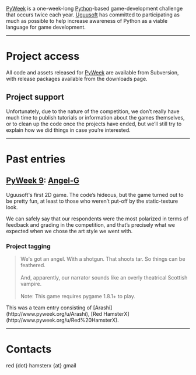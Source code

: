 [PyWeek](http://www.pyweek.org/) is a one-week-long [Python](http://python.org/)-based game-development challenge that occurs twice each year. [Uguusoft](http://uguu.ca/uguusoft/) has committed to participating as much as possible to help increase awareness of Python as a viable language for game development.


---

# Project access #
All code and assets released for [PyWeek](http://www.pyweek.org/) are available from Subversion, with release packages available from the downloads page.

## Project support ##
Unfortunately, due to the nature of the competition, we don’t really have much time to publish tutorials or information about the games themselves, or to clean up the code once the projects have ended, but we’ll still try to explain how we did things in case you’re interested.


---

# Past entries #
## [PyWeek 9](http://www.pyweek.org/9/): [Angel-G](http://www.pyweek.org/e/n_n/) ##
Uguusoft's first 2D game. The code’s hideous, but the game turned out to be pretty fun, at least to those who weren’t put-off by the static-texture look.

We can safely say that our respondents were the most polarized in terms of feedback and grading in the competition, and that’s precisely what we expected when we chose the art style we went with.

### Project tagging ###
<blockquote>
We's got an angel. With a shotgun. That shoots tar. So things can be feathered.<br>
<br>
And, apparently, our narrator sounds like an overly theatrical Scottish vampire.<br>
<br>
Note: This game requires pygame 1.8.1+ to play.<br>
</blockquote>
This was a team entry consisting of [Arashi](http://www.pyweek.org/u/Arashi), [Red HamsterX](http://www.pyweek.org/u/Red%20HamsterX).


---

# Contacts #
red {dot} hamsterx {at} gmail